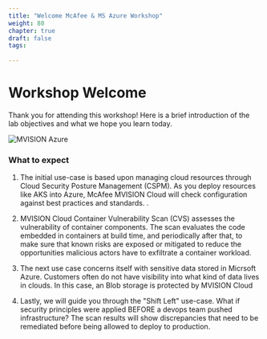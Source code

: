 ```yaml
---
title: "Welcome McAfee & MS Azure Workshop"
weight: 80
chapter: true
draft: false
tags:
  
---
```


# Workshop Welcome

Thank you for attending this workshop! Here is a brief introduction of the lab objectives and what we hope you learn today. 


![MVISION Azure](/images/mfe/McAfee-Microsoft-Azure.jpg?classes=border,shadow)


### What to expect ###

1. The initial use-case is based upon managing cloud resources through Cloud Security Posture Management (CSPM). As you deploy resources like AKS into Azure,
   McAfee MVISION Cloud will check configuration against best practices and standards. .

2. MVISION Cloud Container Vulnerability Scan (CVS) assesses the vulnerability of container components. The scan evaluates the code embedded in containers at build    time, and periodically after that, to make sure that known risks are exposed or mitigated to reduce the opportunities malicious actors have to exfiltrate a          container workload.
3. The next use case concerns itself with sensitive data stored in Micrsoft Azure. Customers often do not have visibility into what kind of data lives in clouds. 
   In this case, an Blob storage is protected by MVISION Cloud 

4. Lastly, we will guide you through the "Shift Left" use-case. What if security principles were applied BEFORE a devops team pushed infrastructure? 
   The scan results will show discrepancies that need to be remediated before being allowed to deploy to production. 
